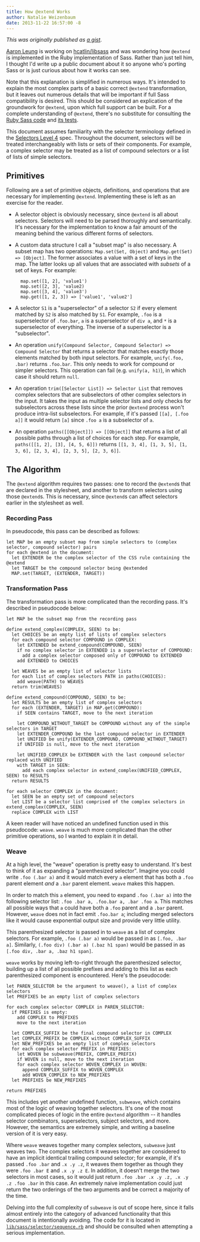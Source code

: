 ```yaml
---
title: How @extend Works
author: Natalie Weizenbaum
date: 2013-11-22 16:57:00 -8
---
```


_This was originally published as [a gist](https://gist.github.com/nex3/7609394)_.

[Aaron Leung](https://github.com/akhleung) is working on
[hcatlin/libsass](http://github.com/hcatlin/libsass) and was wondering how
`@extend` is implemented in the Ruby implementation of Sass. Rather than just
tell him, I thought I'd write up a public document about it so anyone who's
porting Sass or is just curious about how it works can see.

Note that this explanation is simplified in numerous ways. It's intended to
explain the most complex parts of a basic correct `@extend` transformation, but
it leaves out numerous details that will be important if full Sass compatibility
is desired. This should be considered an explication of the groundwork for
`@extend`, upon which full support can be built. For a complete understanding of
`@extend`, there's no substitute for consulting the [Ruby Sass
code](http://github.com/sass/ruby-sass/tree/master/lib/sass) and [its
tests](https://github.com/sass/ruby-sass/blob/master/test/sass/extend_test.rb).

This document assumes familiarity with the selector terminology defined in the
[Selectors Level 4](http://dev.w3.org/csswg/selectors4/#syntax) spec. Throughout
the document, selectors will be treated interchangeably with lists or sets of
their components. For example, a complex selector may be treated as a list of
compound selectors or a list of lists of simple selectors.

## Primitives

Following are a set of primitive objects, definitions, and operations that are
necessary for implementing `@extend`. Implementing these is left as an exercise
for the reader.

- A selector object is obviously necessary, since `@extend` is all about
  selectors. Selectors will need to be parsed thoroughly and semantically. It's
  necessary for the implementation to know a fair amount of the meaning behind
  the various different forms of selectors.

- A custom data structure I call a "subset map" is also necessary. A subset map
  has two operations: `Map.set(Set, Object)` and `Map.get(Set) => [Object]`. The
  former associates a value with a set of keys in the map. The latter looks up
  all values that are associated with _subsets_ of a set of keys. For example:

        map.set([1, 2], 'value1')
        map.set([2, 3], 'value2)
        map.set([3, 4], 'value3')
        map.get([1, 2, 3]) => ['value1', 'value2']

- A selector `S1` is a "superselector" of a selector `S2` if every element
  matched by `S2` is also matched by `S1`. For example, `.foo` is a
  superselector of `.foo.bar`, `a` is a superselector of `div a`, and `*` is a
  superselector of everything. The inverse of a superselector is a
  "subselector".

- An operation `unify(Compound Selector, Compound Selector) => Compound
Selector` that returns a selector that matches exactly those elements matched
  by both input selectors. For example, `unify(.foo, .bar)` returns `.foo.bar`.
  This only needs to work for compound or simpler selectors. This operation can
  fail (e.g. `unify(a, h1)`), in which case it should return `null`.

- An operation `trim([Selector List]) => Selector List` that removes complex
  selectors that are subselectors of other complex selectors in the input. It
  takes the input as multiple selector lists and only checks for subselectors
  across these lists since the prior `@extend` process won't produce intra-list
  subselectors. For example, if it's passed `[[a], [.foo a]]` it would return
  `[a]` since `.foo a` is a subselector of `a`.

- An operation `paths([[Object]]) => [[Object]]` that returns a list of all
  possible paths through a list of choices for each step. For example,
  `paths([[1, 2], [3], [4, 5, 6]])` returns `[[1, 3, 4], [1, 3, 5], [1, 3, 6],
[2, 3, 4], [2, 3, 5], [2, 3, 6]]`.

## The Algorithm

The `@extend` algorithm requires two passes: one to record the `@extend`s that
are declared in the stylesheet, and another to transform selectors using those
`@extend`s. This is necessary, since `@extend`s can affect selectors earlier in
the stylesheet as well.

### Recording Pass

In pseudocode, this pass can be described as follows:

```
let MAP be an empty subset map from simple selectors to (complex selector, compound selector) pairs
for each @extend in the document:
  let EXTENDER be the complex selector of the CSS rule containing the @extend
  let TARGET be the compound selector being @extended
  MAP.set(TARGET, (EXTENDER, TARGET))
```

### Transformation Pass

The transformation pass is more complicated than the recording pass. It's
described in pseudocode below:

```
let MAP be the subset map from the recording pass

define extend_complex(COMPLEX, SEEN) to be:
  let CHOICES be an empty list of lists of complex selectors
  for each compound selector COMPOUND in COMPLEX:
    let EXTENDED be extend_compound(COMPOUND, SEEN)
    if no complex selector in EXTENDED is a superselector of COMPOUND:
      add a complex selector composed only of COMPOUND to EXTENDED
    add EXTENDED to CHOICES

  let WEAVES be an empty list of selector lists
  for each list of complex selectors PATH in paths(CHOICES):
    add weave(PATH) to WEAVES
  return trim(WEAVES)

define extend_compound(COMPOUND, SEEN) to be:
  let RESULTS be an empty list of complex selectors
  for each (EXTENDER, TARGET) in MAP.get(COMPOUND):
    if SEEN contains TARGET, move to the next iteration

    let COMPOUND_WITHOUT_TARGET be COMPOUND without any of the simple selectors in TARGET
    let EXTENDER_COMPOUND be the last compound selector in EXTENDER
    let UNIFIED be unify(EXTENDER_COMPOUND, COMPOUND_WITHOUT_TARGET)
    if UNIFIED is null, move to the next iteration

    let UNIFIED_COMPLEX be EXTENDER with the last compound selector replaced with UNIFIED
    with TARGET in SEEN:
      add each complex selector in extend_complex(UNIFIED_COMPLEX, SEEN) to RESULTS
  return RESULTS

for each selector COMPLEX in the document:
  let SEEN be an empty set of compound selectors
  let LIST be a selector list comprised of the complex selectors in extend_complex(COMPLEX, SEEN)
  replace COMPLEX with LIST
```

A keen reader will have noticed an undefined function used in this pseudocode:
`weave`. `weave` is much more complicated than the other primitive operations,
so I wanted to explain it in detail.

### Weave

At a high level, the "weave" operation is pretty easy to understand. It's best
to think of it as expanding a "parenthesized selector". Imagine you could write
`.foo (.bar a)` and it would match every `a` element that has both a `.foo`
parent element _and_ a `.bar` parent element. `weave` makes this happen.

In order to match this `a` element, you need to expand `.foo (.bar a)` into the
following selector list: `.foo .bar a, .foo.bar a, .bar .foo a`. This matches
all possible ways that `a` could have both a `.foo` parent and a `.bar` parent.
However, `weave` does not in fact emit `.foo.bar a`; including merged selectors
like it would cause exponential output size and provide very little utility.

This parenthesized selector is passed in to `weave` as a list of complex
selectors. For example, `.foo (.bar a)` would be passed in as `[.foo, .bar a]`.
Similarly, `(.foo div) (.bar a) (.baz h1 span)` would be passed in as `[.foo
div, .bar a, .baz h1 span]`.

`weave` works by moving left-to-right through the parenthesized selector,
building up a list of all possible prefixes and adding to this list as each
parenthesized component is encountered. Here's the pseudocode:

```
let PAREN_SELECTOR be the argument to weave(), a list of complex selectors
let PREFIXES be an empty list of complex selectors

for each complex selector COMPLEX in PAREN_SELECTOR:
  if PREFIXES is empty:
    add COMPLEX to PREFIXES
    move to the next iteration

  let COMPLEX_SUFFIX be the final compound selector in COMPLEX
  let COMPLEX_PREFIX be COMPLEX without COMPLEX_SUFFIX
  let NEW_PREFIXES be an empty list of complex selectors
  for each complex selector PREFIX in PREFIXES:
    let WOVEN be subweave(PREFIX, COMPLEX_PREFIX)
    if WOVEN is null, move to the next iteration
    for each complex selector WOVEN_COMPLEX in WOVEN:
      append COMPLEX_SUFFIX to WOVEN_COMPLEX
      add WOVEN_COMPLEX to NEW_PREFIXES
  let PREFIXES be NEW_PREFIXES

return PREFIXES
```

This includes yet another undefined function, `subweave`, which contains most of
the logic of weaving together selectors. It's one of the most complicated pieces
of logic in the entire `@extend` algorithm -- it handles selector combinators,
superselectors, subject selectors, and more. However, the semantics are
extremely simple, and writing a baseline version of it is very easy.

Where `weave` weaves together many complex selectors, `subweave` just weaves
two. The complex selectors it weaves together are considered to have an implicit
identical trailing compound selector; for example, if it's passed `.foo .bar`
and `.x .y .z`, it weaves them together as though they were `.foo .bar E` and
`.x .y .z E`. In addition, it doesn't merge the two selectors in most cases, so
it would just return `.foo .bar .x .y .z, .x .y .z .foo .bar` in this case. An
extremely naive implementation could just return the two orderings of the two
arguments and be correct a majority of the time.

Delving into the full complexity of `subweave` is out of scope here, since it
falls almost entirely into the category of advanced functionality that this
document is intentionally avoiding. The code for it is located in
[`lib/sass/selector/sequence.rb`](https://github.com/sass/ruby-sass/blob/master/lib/sass/selector/sequence.rb)
and should be consulted when attempting a serious implementation.
